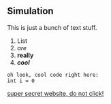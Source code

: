 ## Simulation  
This is just a bunch of text stuff.  
  
1. List
2. *are*
3. **really**
3. ***cool***  
   
`oh look, cool code right here: `   
`int i = 0`   
  
[super secret website, do not click!](https://google.com)
